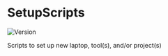 # SetupScripts

![Version](https://img.shields.io/badge/Version-1.0.0-green.svg)

Scripts to set up new laptop, tool(s), and/or project(s)

